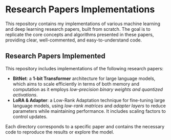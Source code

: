 # Research Papers Implementations

This repository contains my implementations of various machine learning and deep learning research papers, built from scratch. The goal is to replicate the core concepts and algorithms presented in these papers, providing clear, well-commented, and easy-to-understand code.

## Research Papers Implemented

This repository includes implementations of the following research papers:

- **BitNet**: a **1-bit Transformer** architecture for large language models, which aims to scale efficiently in terms of both memory and computation as it employs *low-precision binary weights and quantized activations*.
- **LoRA & Adapter**: a Low-Rank Adaptation technique for fine-tuning large language models, using *low-rank matrices* and *adapter layers* to reduce parameters while maintaining performance. It includes scaling factors to control updates.
  
Each directory corresponds to a specific paper and contains the necessary code to reproduce the results or explore the model.
